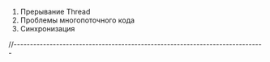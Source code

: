 1. Прерывание Thread
2. Проблемы многопоточного кода
2. Синхронизация

//-----------------------------------------------------------------------------
